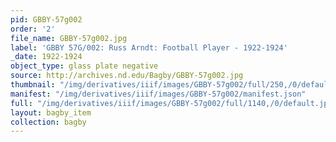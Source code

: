 ```yaml
---
pid: GBBY-57g002
order: '2'
file_name: GBBY-57g002.jpg
label: 'GBBY 57G/002: Russ Arndt: Football Player - 1922-1924'
_date: 1922-1924
object_type: glass plate negative
source: http://archives.nd.edu/Bagby/GBBY-57g002.jpg
thumbnail: "/img/derivatives/iiif/images/GBBY-57g002/full/250,/0/default.jpg"
manifest: "/img/derivatives/iiif/images/GBBY-57g002/manifest.json"
full: "/img/derivatives/iiif/images/GBBY-57g002/full/1140,/0/default.jpg"
layout: bagby_item
collection: bagby
---
```

